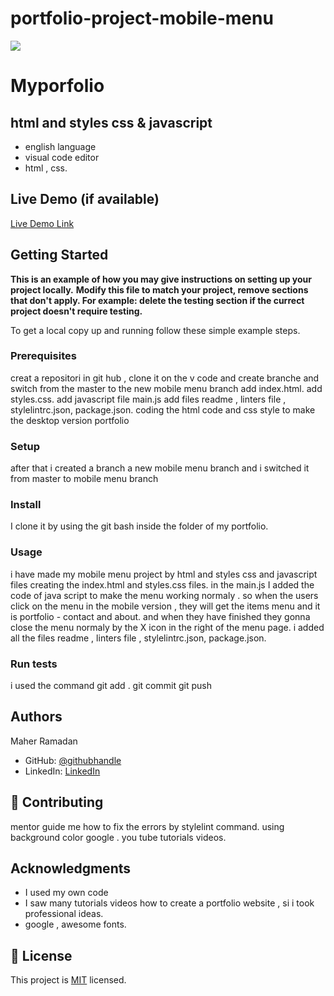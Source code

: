 # portfolio-project-mobile-menu
![](https://github.com/maherramadan78/Myportfolio/tree/desktop-version)

# Myporfolio

## html and styles css & javascript

- english language
- visual code editor
- html , css.

## Live Demo (if available)

[Live Demo Link](https://www.loom.com/share/62041ade22fb41d29dfd46984d370bbc)


## Getting Started

**This is an example of how you may give instructions on setting up your project locally.**
**Modify this file to match your project, remove sections that don't apply. For example: delete the testing section if the currect project doesn't require testing.**


To get a local copy up and running follow these simple example steps.

### Prerequisites
creat a repositori in git hub , clone it on the v code and create branche and switch from the master to the new mobile menu branch
add index.html.
add styles.css.
add javascript file main.js
add  files readme , linters file , stylelintrc.json, package.json.
coding the html code and css style to make the desktop version portfolio


### Setup
after that i created a branch a new mobile menu branch  and i switched it from master to  mobile menu branch

### Install
I clone it by using the git bash inside the folder of my portfolio.
### Usage
i have made my mobile menu project by html and styles css and javascript files  creating the index.html and styles.css files.
in the main.js I added the code of java script to make the menu working normaly .
so when the users click on the menu in the mobile version , they will get the items menu and 
it is portfolio - contact and about. 
and when they have finished they gonna close the menu normaly by the X icon in the right of the menu page.
i added all the files readme , linters file , stylelintrc.json, package.json.
### Run tests
i used the command git add .
git commit
git push

## Authors

Maher Ramadan

- GitHub: [@githubhandle](https://github.com/maherramadan78/Myportfolio/tree/desktop-version)
- LinkedIn: [LinkedIn](https://www.linkedin.com/in/maher-ramadan-655623a4/)


## 🤝 Contributing

mentor guide me how to fix the errors by stylelint command.
using background color 
google .
you tube tutorials videos. 

## Acknowledgments

- I used my own code
- I saw many tutorials videos how to create a portfolio website , si i took  professional ideas.
- google , awesome fonts.

## 📝 License

This project is [MIT](./LICENSE) licensed.
